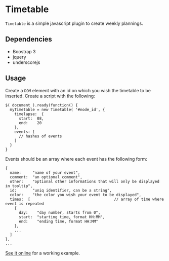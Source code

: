 # Timetable

`Timetable` is a simple javascript plugin to create weekly plannings.

## Dependencies

* Boostrap 3
* jquery
* underscorejs

## Usage

Create a `DOM` element with an id on which you wish the timetable to be inserted.
Create a script with the following:

```
$( document ).ready(function() {
  myTimetable = new Timetable( '#node_id', {
    timelapse:  {
      start:  08,
      end:    20
    },
    events: [
      // hashes of events
    ]
  }
}
```

Events should be an array where each event has the following form:

```
{
  name:     "name of your event",
  comment:  "an optional comment",
  other:    "optional other informations that will only be displayed in tooltip",
  id:       "uniq identifier, can be a string",
  color:    "the color you wish your event to be displayed",
  times:  [                                     // array of time where event is repeated
    {
      day:    "day number, starts from 0",
      start:  "starting time, format HH:MM",
      end:    "ending time, format HH:MM"
    },
    ...
  ]
},
...
```

[See it online](http://maximed.github.io/timetablejs/) for a working example.
